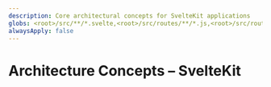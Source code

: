 ```yaml
---
description: Core architectural concepts for SvelteKit applications
globs: <root>/src/**/*.svelte,<root>/src/routes/**/*.js,<root>/src/routes/**/*.ts,<root>/src/routes/**/*.svelte
alwaysApply: false
---
```


# Architecture Concepts – SvelteKit

<!--
TODO: Add content for sveltekit architecture-concepts.
Follow unified schema guidelines.
-->

